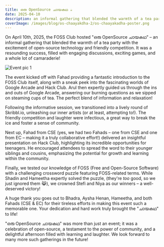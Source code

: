 ```yaml
---
title: ഒരു OpenSource ചായകഥ ☕️
date: 2025-04-10
description: an informal gathering that blended the warmth of a tea party with the excitement of open-source technology and friendly competition.
coverImage: /images/blog/os-chaayakdha-2/os-chaayakadha-poster.png
---
```


On April 10th, 2025, the FOSS Club hosted "ഒരു OpenSource ചായകഥ" – an informal gathering that blended the warmth of a tea party with the excitement of open-source technology and friendly competition.  It was a resounding success, filled with engaging discussions, exciting games, and a whole lot of camaraderie!

![Event pic 1](/images/blog/os-chaayakdha-2/event-pic-2.jpeg)

The event kicked off with Fahad providing a fantastic introduction to the FOSS Club itself, along with a sneak peek into the fascinating worlds of Google Arcade and Hack Club.  Arul then expertly guided us through the ins and outs of Google Arcade, answering our burning questions as we sipped on steaming cups of tea.  The perfect blend of information and relaxation!

Following the informative session, we transitioned into a lively round of Skribbl.io, unleashing our inner artists (or at least, attempting to!). The friendly competition and laughter were infectious, a great way to break the ice and foster a sense of community.

Next up, Fahad from CSE (yes, we had two Fahads – one from CSE and one from EC – making it a truly collaborative effort!) delivered an insightful presentation on Hack Club, highlighting its incredible opportunities for teenagers. He encouraged attendees to spread the word to their younger siblings and cousins, emphasizing the potential for growth and learning within the community.

Finally, we tested our knowledge of FOSS (Free and Open-Source Software) with a challenging crossword puzzle featuring FOSS-related terms.  While Shadin and Hameetha expertly solved the puzzle,  (they're *too* good, so we just ignored them 😹), we crowned Stefi and Niya as our winners – a well-deserved victory!

A huge thank you goes out to Bhadra, Aysha Henan, Hameetha, and both Fahads (CSE & EC) for their tireless efforts in making this event such a memorable one.  Your dedication and hard work truly brought the "ചായകഥ" to life!

"ഒരു OpenSource ചായകഥ" was more than just an event; it was a celebration of open-source, a testament to the power of community, and a delightful afternoon filled with learning and laughter. We look forward to many more such gatherings in the future!
